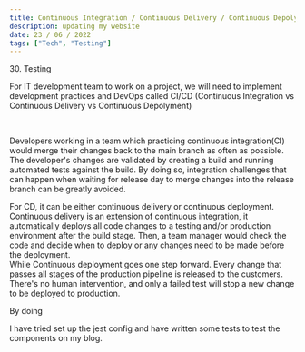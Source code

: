 ```yaml
---
title: Continuous Integration / Continuous Delivery / Continuous Depolyment
description: updating my website
date: 23 / 06 / 2022
tags: ["Tech", "Testing"]
---
```


<p>30. Testing</p>

<p> 
For IT development team to work on a project, we will need to implement development practices and DevOps called CI/CD (Continuous Integration vs Continuous Delivery vs Continuous Depolyment)
</p>
<br />
<p>
Developers working in a team which practicing continuous integration(CI) would merge their changes back to the main branch as often as possible. The developer's changes are validated by creating a build and running automated tests against the build. By doing so, integration challenges that can happen when waiting for release day to merge changes into the release branch can be greatly avoided.
</p>
<p>
For CD, it can be either continuous delivery or continuous deployment.
Continuous delivery is an extension of continuous integration, it automatically deploys all code changes to a testing and/or production environment after the build stage. Then, a team manager would check the code and decide when to deploy or any changes need to be made before the deployment.
<br/>
While Continuous deployment goes one step forward. Every change that passes all stages of the production pipeline is released to the customers. There's no human intervention, and only a failed test will stop a new change to be deployed to production.
</p>
<p>
By doing 
</p>
<p>
I have tried set up the jest config and have written some tests to test the components on my blog.
</p>

<img src="/Blog/20220622-1.png" alt="">
<img src="/Blog/20220622-2.png" alt="">
<img src="/Blog/20220622-3.png" alt="">
